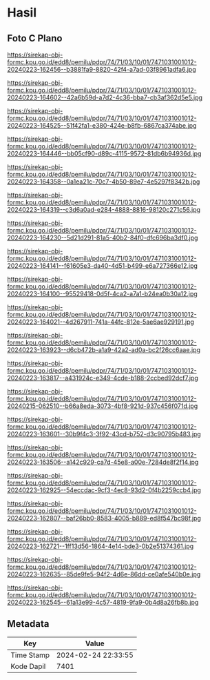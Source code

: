 # Hasil

## Foto C Plano

https://sirekap-obj-formc.kpu.go.id/edd8/pemilu/pdpr/74/71/03/10/01/7471031001012-20240223-162456--b3881fa9-8820-42f4-a7ad-03f8961adfa6.jpg

https://sirekap-obj-formc.kpu.go.id/edd8/pemilu/pdpr/74/71/03/10/01/7471031001012-20240223-164602--42a6b59d-a7d2-4c36-bba7-cb3af362d5e5.jpg

https://sirekap-obj-formc.kpu.go.id/edd8/pemilu/pdpr/74/71/03/10/01/7471031001012-20240223-164525--51f42fa1-e380-424e-b8fb-6867ca374abe.jpg

https://sirekap-obj-formc.kpu.go.id/edd8/pemilu/pdpr/74/71/03/10/01/7471031001012-20240223-164446--bb05cf90-d89c-4115-9572-81db6b94936d.jpg

https://sirekap-obj-formc.kpu.go.id/edd8/pemilu/pdpr/74/71/03/10/01/7471031001012-20240223-164358--0a1ea21c-70c7-4b50-89e7-4e5297f8342b.jpg

https://sirekap-obj-formc.kpu.go.id/edd8/pemilu/pdpr/74/71/03/10/01/7471031001012-20240223-164319--c3d6a0ad-e284-4888-8816-98120c271c56.jpg

https://sirekap-obj-formc.kpu.go.id/edd8/pemilu/pdpr/74/71/03/10/01/7471031001012-20240223-164230--5d21d291-81a5-40b2-84f0-dfc696ba3df0.jpg

https://sirekap-obj-formc.kpu.go.id/edd8/pemilu/pdpr/74/71/03/10/01/7471031001012-20240223-164141--f61605e3-da40-4d51-b499-e6a727366e12.jpg

https://sirekap-obj-formc.kpu.go.id/edd8/pemilu/pdpr/74/71/03/10/01/7471031001012-20240223-164100--95529418-0d5f-4ca2-a7a1-b24ea0b30a12.jpg

https://sirekap-obj-formc.kpu.go.id/edd8/pemilu/pdpr/74/71/03/10/01/7471031001012-20240223-164021--4d267911-741a-44fc-812e-5ae6ae929191.jpg

https://sirekap-obj-formc.kpu.go.id/edd8/pemilu/pdpr/74/71/03/10/01/7471031001012-20240223-163923--d6cb472b-a1a9-42a2-ad0a-bc2f26cc6aae.jpg

https://sirekap-obj-formc.kpu.go.id/edd8/pemilu/pdpr/74/71/03/10/01/7471031001012-20240223-163817--a431924c-e349-4cde-b188-2ccbed92dcf7.jpg

https://sirekap-obj-formc.kpu.go.id/edd8/pemilu/pdpr/74/71/03/10/01/7471031001012-20240215-062510--b66a8eda-3073-4bf8-921d-937c456f071d.jpg

https://sirekap-obj-formc.kpu.go.id/edd8/pemilu/pdpr/74/71/03/10/01/7471031001012-20240223-163601--30b9f4c3-3f92-43cd-b752-d3c90795b483.jpg

https://sirekap-obj-formc.kpu.go.id/edd8/pemilu/pdpr/74/71/03/10/01/7471031001012-20240223-163506--a142c929-ca7d-45e8-a00e-7284de8f2f14.jpg

https://sirekap-obj-formc.kpu.go.id/edd8/pemilu/pdpr/74/71/03/10/01/7471031001012-20240223-162925--54eccdac-9cf3-4ec8-93d2-0f4b2259ccb4.jpg

https://sirekap-obj-formc.kpu.go.id/edd8/pemilu/pdpr/74/71/03/10/01/7471031001012-20240223-162807--baf26bb0-8583-4005-b889-ed8f547bc98f.jpg

https://sirekap-obj-formc.kpu.go.id/edd8/pemilu/pdpr/74/71/03/10/01/7471031001012-20240223-162721--1ff13d56-1864-4e14-bde3-0b2e51374361.jpg

https://sirekap-obj-formc.kpu.go.id/edd8/pemilu/pdpr/74/71/03/10/01/7471031001012-20240223-162635--85de9fe5-94f2-4d6e-86dd-ce0afe540b0e.jpg

https://sirekap-obj-formc.kpu.go.id/edd8/pemilu/pdpr/74/71/03/10/01/7471031001012-20240223-162545--61a13e99-4c57-4819-9fa9-0b4d8a26fb8b.jpg


## Metadata

| Key        | Value               |
| ---------- | ------------------- |
| Time Stamp | 2024-02-24 22:33:55 |
| Kode Dapil | 7401                |




